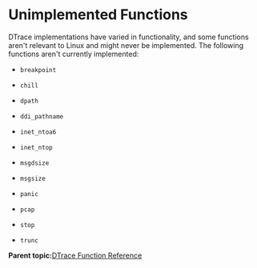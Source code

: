 
# Unimplemented Functions

DTrace implementations have varied in functionality, and some functions aren't relevant to Linux and might never be implemented. The following functions aren't currently implemented:

-   `breakpoint`

-   `chill`

-   `dpath`
-   `ddi_pathname`

-   `inet_ntoa6`

-   `inet_ntop`

-   `msgdsize`

-   `msgsize`

-   `panic`

-   `pcap`

-   `stop`

-   `trunc`


**Parent topic:**[DTrace Function Reference](../reference/dtrace_functions.md)

